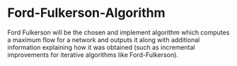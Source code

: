 # Ford-Fulkerson-Algorithm
Ford Fulkerson will be the chosen and implement algorithm which computes a maximum flow for a network and outputs it along with additional information explaining how it was obtained (such as incremental improvements for iterative algorithms like Ford-Fulkerson).
